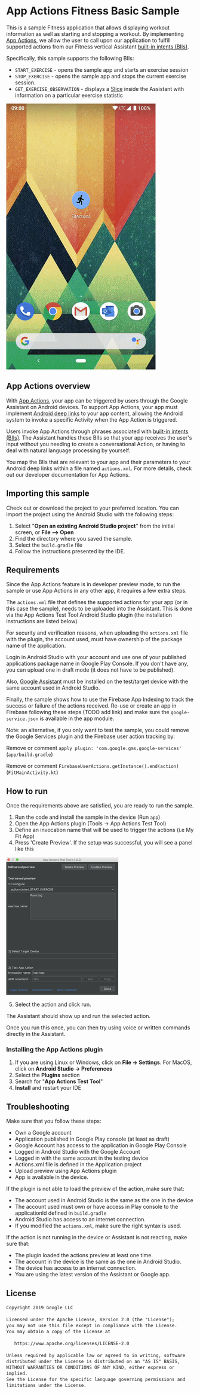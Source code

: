 # App Actions Fitness Basic Sample

This is a sample Fitness application that allows displaying workout information as well as starting
and stopping a workout. By implementing [App Actions](https://developers.google.com/actions/app/ ),
we allow the user to call upon our application to fulfill supported actions from our Fitness
vertical Assistant
[built-in intents (BIIs)](https://developers.google.com/actions/discovery/built-in-intents).

Specifically, this sample supports the following BIIs:
* `START_EXERCISE` - opens the sample app and starts an exercise session
* `STOP_EXERCISE` - opens the sample app and stops the current exercise session.
* `GET_EXERCISE_OBSERVATION` - displays a [Slice](https://developer.android.com/guide/slices) inside
the Assistant with information on a particular exercise statistic

![alt-text](media/fit-actions-demo.gif "App Actions Demo")

## App Actions overview

With [App Actions](https://developers.google.com/actions/app/ ), your app can be triggered by users
through the Google Assistant on Android devices. To support App Actions, your app must implement
[Android deep links](https://developer.android.com/training/app-links/deep-linking) to your app
content, allowing the Android system to invoke a specific Activity when the App Action is triggered.

Users invoke App Actions through phrases associated with
[built-in intents (BIIs)](https://developers.google.com/actions/discovery/built-in-intents). The
Assistant handles these BIIs so that your app receives the user's input without you needing to
create a conversational Action, or having to deal with natural language processing by yourself.

You map the BIIs that are relevant to your app and their parameters to your Android deep links
within a file named `actions.xml`. For more details, check out our developer documentation for App
Actions.

## Importing this sample

Check out or download the project to your preferred location. You can import the project using the
Android Studio with the following steps:

1. Select "**Open an existing Android Studio project**" from the initial screen, or **File --> Open**
2. Find the directory where you saved the sample.
3. Select the `build.gradle` file
4. Follow the instructions presented by the IDE.

## Requirements

Since the App Actions feature is in developer preview mode, to run the sample or use 
App Actions in any other app, it requires a few extra steps. 

The `actions.xml` file that defines the supported actions for your app (or in this case the sample), 
needs to be uploaded into the Assistant. This is done via the App Actions Test Tool Android Studio
plugin (the installation instructions are listed below).

For security and verification reasons, when uploading the `actions.xml` file with the plugin, the
account used, must have ownership of the package name of the application. 

Login in Android Studio with your account and use one of your published applications package name 
in Google Play Console. If you don't have any, you can upload one in draft mode 
(it does not have to be published). 

Also, [Google Assistant](https://assistant.google.com/) must be installed on the test/target device 
with the same account used in Android Studio.

Finally, the sample shows how to use the Firebase App Indexing to track the success or failure of the 
actions received. Re-use or create an app in Firebase following these steps (TODO add link) and make
sure the `google-service.json` is available in the app module.

Note: an alternative, if you only want to test the sample, you could remove the Google Services plugin 
and the Firebase user action tracking by:

Remove or comment `apply plugin: 'com.google.gms.google-services'` (`app/build.gradle`)

Remove or comment `FirebaseUserActions.getInstance().end(action)` (`FitMainActivity.kt`)

## How to run

Once the requirements above are satisfied, you are ready to run the sample.

1. Run the code and install the sample in the device (Run `app`)
2. Open the App Actions plugin (Tools -> App Actions Test Tool)
3. Define an invocation name that will be used to trigger the actions (i.e My Fit App)
4. Press 'Create Preview'. If the setup was successful, you will see a panel like this

![app-actions-plugin](media/app-actions-plugin.png "App Actions Plugin")

5. Select the action and click run.

The Assistant should show up and run the selected action.

Once you run this once, you can then try using voice or written commands directly in the 
Assistant.

### Installing the App Actions plugin

1. If you are using Linux or Windows, click on **File → Settings**. For MacOS, click on
**Android Studio → Preferences**
2. Select the **Plugins** section
3. Search for "**App Actions Test Tool**"
4. **Install** and restart your IDE

## Troubleshooting

Make sure that you follow these steps:

* Own a Google account
* Application published in Google Play console (at least as draft)
* Google Account has access to the application in Google Play Console
* Logged in Android Studio with the Google Account
* Logged in with the same account in the testing device
* Actions.xml file is defined in the Application project
* Upload preview using App Actions plugin
* App is available in the device.

If the plugin is not able to load the preview of the action, make sure that:
 
* The account used in Android Studio is the same as the one in the device
* The account used must own or have access in Play console to the applicationId defined
in `build.gradle`
* Android Studio has access to an internet connection.
* If you modified the `actions.xml`, make sure the right syntax is used.

If the action is not running in the device or Assistant is not reacting, make sure that:

* The plugin loaded the actions preview at least one time.
* The account in the device is the same as the one in Android Studio.
* The device has access to an internet connection.
* You are using the latest version of the Assistant or Google app. 

## License
```
Copyright 2019 Google LLC

Licensed under the Apache License, Version 2.0 (the "License");
you may not use this file except in compliance with the License.
You may obtain a copy of the License at

   https://www.apache.org/licenses/LICENSE-2.0

Unless required by applicable law or agreed to in writing, software
distributed under the License is distributed on an "AS IS" BASIS,
WITHOUT WARRANTIES OR CONDITIONS OF ANY KIND, either express or implied.
See the License for the specific language governing permissions and
limitations under the License.
```
